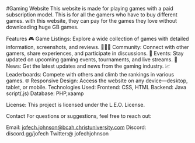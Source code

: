 #Gaming Website
This website is made for playing games with a paid subscription 
model. This is for all the gamers who have to buy different games. with this website, they can pay for the games they love without downloading huge GB games. 

Features
🎮 Game Listings: Explore a wide collection of games with detailed information, screenshots, and reviews.
🧑‍🤝‍🧑 Community: Connect with other gamers, share experiences, and participate in discussions.
📅 Events: Stay updated on upcoming gaming events, tournaments, and live streams.
📰 News: Get the latest updates and news from the gaming industry.
📈 Leaderboards: Compete with others and climb the rankings in various games.
🌐 Responsive Design: Access the website on any device—desktop, tablet, or mobile.
Technologies Used:
Frontend: CSS, HTML
Backend: Java script(.js)
Database: PHP,xaamp

License:
This project is licensed under the L.E.O. License. 

Contact
For questions or suggestions, feel free to reach out:

Email: jofech.johnson@bcah.christuniversity.com
Discord: discord.gg/jofech
Twitter:@ jofechjohnson
